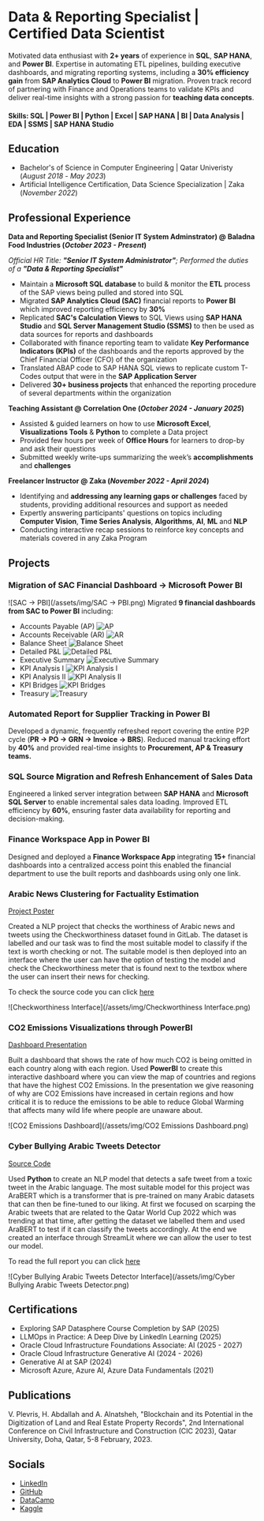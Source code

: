 # Data & Reporting Specialist | Certified Data Scientist
Motivated data enthusiast with **2+ years** of experience in **SQL**, **SAP HANA**, and **Power BI**. Expertise in automating ETL pipelines, building executive dashboards, and migrating reporting systems, including a **30% efficiency gain** from **SAP Analytics Cloud** to **Power BI** migration. Proven track record of partnering with Finance and Operations teams to validate KPIs and deliver real-time insights with a strong passion for **teaching data concepts**.

#### Skills: SQL | Power BI | Python | Excel | SAP HANA | BI | Data Analysis | EDA | SSMS | SAP HANA Studio

## Education		        		
- Bachelor's of Science in Computer Engineering | Qatar Univeristy (_August 2018_ -  _May 2023_)
- Artificial Intelligence Certification, Data Science Specialization | Zaka (_November 2022_)

## Professional Experience
**Data and Reporting Specialist (Senior IT System Adminstrator) @ Baladna Food Industries (_October 2023 - Present_)**

*Official HR Title: **"Senior IT System Administrator"**; Performed the duties of a **"Data & Reporting Specialist"***

- Maintain a **Microsoft SQL database** to build & monitor the **ETL** process of the SAP views being pulled and stored into SQL
- Migrated **SAP Analytics Cloud (SAC)** financial reports to **Power BI** which improved reporting efficiency by **30%**
- Replicated **SAC's Calculation Views** to SQL Views using **SAP HANA Studio** and **SQL Server Management Studio (SSMS)** to then be used as data sources for reports and dashboards
- Collaborated with finance reporting team to validate **Key Performance Indicators (KPIs)** of the dashboards and the reports approved by the Chief Financial Officer (CFO) of the organization
- Translated ABAP code to SAP HANA SQL views to replicate custom T-Codes output that were in the **SAP Application Server**
- Delivered **30+ business projects** that enhanced the reporting procedure of several departments within the organization

**Teaching Assistant @ Correlation One (_October 2024 - January 2025_)**

- Assisted & guided learners on how to use **Microsoft Excel**, **Visualizations Tools** & **Python** to complete a Data project
- Provided few hours per week of **Office Hours** for learners to drop-by and ask their questions
- Submitted weekly write-ups summarizing the week’s **accomplishments** and **challenges**

**Freelancer Instructor @ Zaka (_November 2022 - April 2024_)**

- Identifying and **addressing any learning gaps or challenges** faced by students, providing additional resources and support as needed
- Expertly answering participants' questions on topics including **Computer Vision**, **Time Series Analysis**, **Algorithms**, **AI**, **ML** and **NLP**
- Conducting interactive recap sessions to reinforce key concepts and materials covered in any Zaka Program

## Projects
### Migration of SAC Financial Dashboard → Microsoft Power BI
![SAC → PBI](/assets/img/SAC → PBI.png)
Migrated **9 financial dashboards from SAC to Power BI** including: 
  - Accounts Payable (AP)
    ![AP]()
  - Accounts Receivable (AR)
    ![AR]()
  - Balance Sheet
    ![Balance Sheet]()
  - Detailed P&L
    ![Detailed P&L]()
  - Executive Summary
    ![Executive Summary]()
  - KPI Analysis I
    ![KPI Analysis I]()
  - KPI Analysis II
    ![KPI Analysis II]()
  - KPI Bridges
    ![KPI Bridges]()
  - Treasury
    ![Treasury]()

### Automated Report for Supplier Tracking in Power BI
Developed a dynamic, frequently refreshed report covering the entire P2P cycle (**PR → PO → GRN → Invoice → BRS**). Reduced manual tracking effort by **40%** and provided real-time insights to **Procurement, AP & Treasury teams.**

### SQL Source Migration and Refresh Enhancement of Sales Data
Engineered a linked server integration between **SAP HANA** and **Microsoft SQL Server** to enable incremental sales data loading. Improved ETL efficiency by **60%**, ensuring faster data availability for reporting and decision-making.

### Finance Workspace App in Power BI
Designed and deployed a **Finance Workspace App** integrating **15+** financial dashboards into a centralized access point this enabled the financial department to use the built reports and dashboards using only one link.

### Arabic News Clustering for Factuality Estimation​
[Project Poster](https://1drv.ms/p/s!AjP1Qj8WbN9GlxwLn-3bxiGwylyj?e=0cab5u)

Created a NLP project that checks the worthiness of Arabic news and tweets using the Checkworthiness dataset found in GitLab. The dataset is labelled and our task was to find the most suitable model to classify if the text is worth checking or not. The suitable model is then deployed into an interface where the user can have the option of testing the model and check the Checkworthiness meter that is found next to the textbox where the user can insert their news for checking.

To check the source code you can click [here](https://colab.research.google.com/drive/1f4IXa8zyJDK5DoArGtly9HkWuzS4wIV_?usp=sharing)

![Checkworthiness Interface](/assets/img/Checkworthiness Interface.png)

### CO2 Emissions Visualizations through PowerBI
[Dashboard Presentation](https://docs.google.com/presentation/d/1SFvz2RMeI2BsqXjN9BdY4GLgEJ9iswwl/edit?usp=drive_link&ouid=107487010576341814592&rtpof=true&sd=true)

Built a dashboard that shows the rate of how much CO2 is being omitted in each country along with each region. Used **PowerBI** to create this interactive dashboard where you can view the map of countries and regions that have the highest CO2 Emissions. In the presentation we give reasoning of why are CO2 Emissions have increased in certain regions and how critical it is to reduce the emissions to be able to reduce Global Warming that affects many wild life where people are unaware about.

![CO2 Emissions Dashboard](/assets/img/CO2 Emissions Dashboard.png)

### Cyber Bullying Arabic Tweets Detector
[Source Code](https://colab.research.google.com/drive/1iMMVWkHd0Cd_XZqDOFMt8oH2qYvhIy4m?usp=sharing)

Used **Python** to create an NLP model that detects a safe tweet from a toxic tweet in the Arabic language. The most suitable model for this project was AraBERT which is a transformer that is pre-trained on many Arabic datasets that can then be fine-tuned to our liking. At first we focused on scarping the Arabic tweets that are related to the Qatar World Cup 2022 which was trending at that time, after getting the dataset we labelled them and used AraBERT to test if it can classify the tweets accordingly. At the end we created an interface through StreamLit where we can allow the user to test our model.

To read the full report you can click [here](https://drive.google.com/file/d/1tLgcNupontVUEFGtP9lxD3cqPZz5gOCA/view)

![Cyber Bullying Arabic Tweets Detector Interface](/assets/img/Cyber Bullying Arabic Tweets Detector.png)

## Certifications
- Exploring SAP Datasphere Course Completion by SAP (2025)
- LLMOps in Practice: A Deep Dive by LinkedIn Learning (2025)
- Oracle Cloud Infrastructure Foundations Associate: AI (2025 - 2027)
- Oracle Cloud Infrastructure Generative AI (2024 - 2026)
- Generative AI at SAP (2024)
- Microsoft Azure, Azure AI, Azure Data Fundamentals (2021)

## Publications
V. Plevris, H. Abdallah and A. Alnatsheh, "Blockchain and its Potential in the Digitization of Land and Real Estate Property Records", 2nd International Conference on Civil Infrastructure and Construction (CIC 2023), Qatar University, Doha, Qatar, 5-8 February, 2023.

## Socials
- [LinkedIn](https://www.linkedin.com/in/azzamalnatsheh/)
- [GitHub](https://github.com/AzzamAlnatsheh)
- [DataCamp](https://www.datacamp.com/portfolio/AzzamAlnatsheh)
- [Kaggle](https://www.kaggle.com/azzamalnatsheh)
